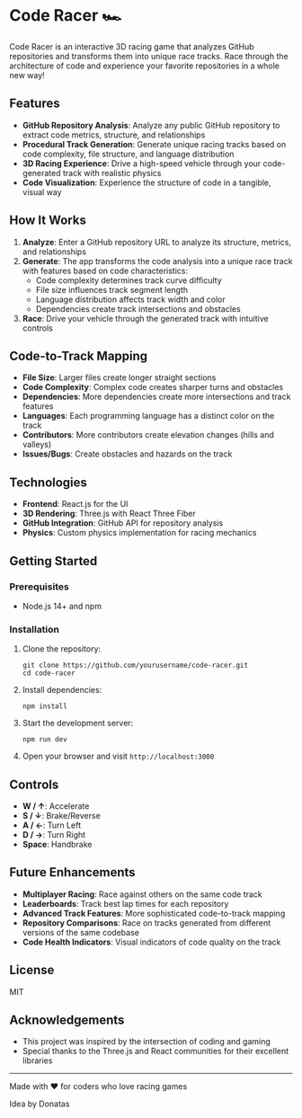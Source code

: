 # Code Racer 🏎️

Code Racer is an interactive 3D racing game that analyzes GitHub repositories and transforms them into unique race tracks. Race through the architecture of code and experience your favorite repositories in a whole new way!

## Features

- **GitHub Repository Analysis**: Analyze any public GitHub repository to extract code metrics, structure, and relationships
- **Procedural Track Generation**: Generate unique racing tracks based on code complexity, file structure, and language distribution
- **3D Racing Experience**: Drive a high-speed vehicle through your code-generated track with realistic physics
- **Code Visualization**: Experience the structure of code in a tangible, visual way

## How It Works

1. **Analyze**: Enter a GitHub repository URL to analyze its structure, metrics, and relationships
2. **Generate**: The app transforms the code analysis into a unique race track with features based on code characteristics:
   - Code complexity determines track curve difficulty
   - File size influences track segment length
   - Language distribution affects track width and color
   - Dependencies create track intersections and obstacles
3. **Race**: Drive your vehicle through the generated track with intuitive controls

## Code-to-Track Mapping

- **File Size**: Larger files create longer straight sections
- **Code Complexity**: Complex code creates sharper turns and obstacles
- **Dependencies**: More dependencies create more intersections and track features
- **Languages**: Each programming language has a distinct color on the track
- **Contributors**: More contributors create elevation changes (hills and valleys)
- **Issues/Bugs**: Create obstacles and hazards on the track

## Technologies

- **Frontend**: React.js for the UI
- **3D Rendering**: Three.js with React Three Fiber
- **GitHub Integration**: GitHub API for repository analysis
- **Physics**: Custom physics implementation for racing mechanics

## Getting Started

### Prerequisites

- Node.js 14+ and npm

### Installation

1. Clone the repository:
   ```
   git clone https://github.com/yourusername/code-racer.git
   cd code-racer
   ```

2. Install dependencies:
   ```
   npm install
   ```

3. Start the development server:
   ```
   npm run dev
   ```

4. Open your browser and visit `http://localhost:3000`

## Controls

- **W / ↑**: Accelerate
- **S / ↓**: Brake/Reverse
- **A / ←**: Turn Left
- **D / →**: Turn Right
- **Space**: Handbrake

## Future Enhancements

- **Multiplayer Racing**: Race against others on the same code track
- **Leaderboards**: Track best lap times for each repository
- **Advanced Track Features**: More sophisticated code-to-track mapping
- **Repository Comparisons**: Race on tracks generated from different versions of the same codebase
- **Code Health Indicators**: Visual indicators of code quality on the track

## License

MIT

## Acknowledgements

- This project was inspired by the intersection of coding and gaming
- Special thanks to the Three.js and React communities for their excellent libraries

---

Made with ❤️ for coders who love racing games 

Idea by Donatas